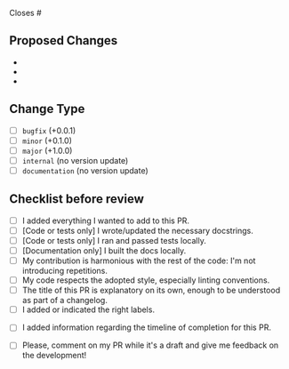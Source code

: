 <!-- Write all of the issues that are linked to this pull request. -->
<!-- If this PR is enough to close them you can write something like "Closes #314 and closes #42" -->
<!-- If you just want to reference them without closing them, you can add something like "References #112" -->
Closes #

<!-- Add a short description of the PR content here-->


## Proposed Changes
<!-- List major points of changes here, so that the reviewers can have a bit more context while looking at your work! -->
  -
  -
  -

## Change Type
<!-- Indicate the type of change you think your pull request is -->
- [ ] `bugfix` (+0.0.1)
- [ ] `minor` (+0.1.0)
- [ ] `major`  (+1.0.0)
- [ ] `internal` (no version update)
- [ ] `documentation` (no version update)

## Checklist before review
<!-- If this section is not clear, please read this part of the docs: https://phys2bids.readthedocs.io/en/latest/contributorfile.html#pr -->
<!-- You're invited to open a draft PR ASAP, but before marking it "ready for review", check that you have done the following: -->
- [ ] I added everything I wanted to add to this PR.
- [ ] \[Code or tests only\] I wrote/updated the necessary docstrings.
- [ ] \[Code or tests only\] I ran and passed tests locally.
- [ ] \[Documentation only\] I built the docs locally.
- [ ] My contribution is harmonious with the rest of the code: I'm not introducing repetitions.
- [ ] My code respects the adopted style, especially linting conventions.
- [ ] The title of this PR is explanatory on its own, enough to be understood as part of a changelog.
- [ ] I added or indicated the right labels.
<!-- If relevant, you can add a milestone label or indicate an ideal timeline for this PR, including whether the progress of this PR is linked to other PRs being completed before or after it. -->
- [ ] I added information regarding the timeline of completion for this PR.
<!-- If you want, you can ask for reviews on a draft PR -->
- [ ] Please, comment on my PR while it's a draft and give me feedback on the development!
